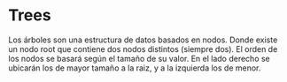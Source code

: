 # Trees
Los árboles son una estructura de datos basados en nodos. Donde existe un nodo root
que contiene dos nodos distintos (siempre dos). El orden de los nodos se basará según el tamaño de su valor.
En el lado derecho se ubicarán los de mayor tamaño a la raiz, y a la izquierda los de menor.
